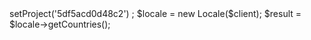 <?php

use Appwrite\Client;
use Appwrite\Services\Locale;

$client = new Client();

$client
    ->setProject('5df5acd0d48c2')
;

$locale = new Locale($client);

$result = $locale->getCountries();